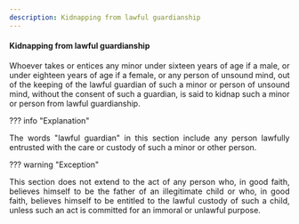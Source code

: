 ```yaml
---
description: Kidnapping from lawful guardianship
---
```


#### Kidnapping from lawful guardianship
<div style="text-align: justify">

Whoever takes or entices any minor under sixteen years of age if a male, or under eighteen years of age if a female, or any person of unsound mind, out of the keeping of the lawful guardian of such a minor or person of unsound mind, without the consent of such a guardian, is said to kidnap such a minor or person from lawful guardianship.

</div>

??? info "Explanation"
    <div style="text-align: justify"> The words "lawful guardian" in this section include any person lawfully entrusted with the care or custody of such a minor or other person.

??? warning "Exception"
    <div style="text-align: justify"> This section does not extend to the act of any person who, in good faith, believes himself to be the father of an illegitimate child or who, in good faith, believes himself to be entitled to the lawful custody of such a child, unless such an act is committed for an immoral or unlawful purpose.
